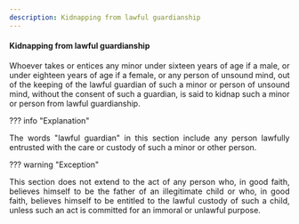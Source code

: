 ```yaml
---
description: Kidnapping from lawful guardianship
---
```


#### Kidnapping from lawful guardianship
<div style="text-align: justify">

Whoever takes or entices any minor under sixteen years of age if a male, or under eighteen years of age if a female, or any person of unsound mind, out of the keeping of the lawful guardian of such a minor or person of unsound mind, without the consent of such a guardian, is said to kidnap such a minor or person from lawful guardianship.

</div>

??? info "Explanation"
    <div style="text-align: justify"> The words "lawful guardian" in this section include any person lawfully entrusted with the care or custody of such a minor or other person.

??? warning "Exception"
    <div style="text-align: justify"> This section does not extend to the act of any person who, in good faith, believes himself to be the father of an illegitimate child or who, in good faith, believes himself to be entitled to the lawful custody of such a child, unless such an act is committed for an immoral or unlawful purpose.
